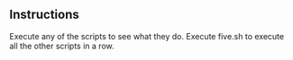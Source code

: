 ## Instructions


Execute any of the scripts to see what they do.
Execute five.sh to execute all the other scripts in a row.
